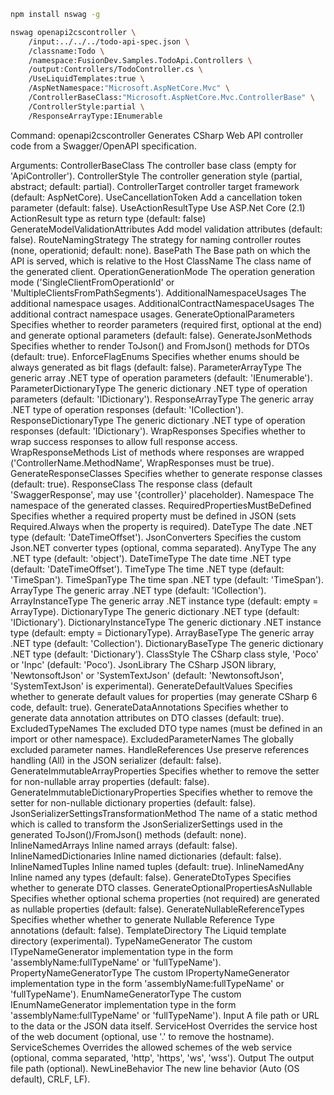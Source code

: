 ```bash
npm install nswag -g

nswag openapi2cscontroller \
    /input:../../../todo-api-spec.json \
    /classname:Todo \
    /namespace:FusionDev.Samples.TodoApi.Controllers \
    /output:Controllers/TodoController.cs \
    /UseLiquidTemplates:true \
    /AspNetNamespace:"Microsoft.AspNetCore.Mvc" \
    /ControllerBaseClass:"Microsoft.AspNetCore.Mvc.ControllerBase" \
    /ControllerStyle:partial \
    /ResponseArrayType:IEnumerable
```

Command: openapi2cscontroller
  Generates CSharp Web API controller code from a Swagger/OpenAPI specification.

Arguments: 
  ControllerBaseClass
    The controller base class (empty for 'ApiController').
  ControllerStyle
    The controller generation style (partial, abstract; default: partial).
  ControllerTarget
    controller target framework (default: AspNetCore).
  UseCancellationToken
    Add a cancellation token parameter (default: false).
  UseActionResultType
    Use ASP.Net Core (2.1) ActionResult type as return type (default: false)
  GenerateModelValidationAttributes
    Add model validation attributes (default: false).
  RouteNamingStrategy
    The strategy for naming controller routes (none, operationid; default: none).
  BasePath
    The Base path on which the API is served, which is relative to the Host
  ClassName
    The class name of the generated client.
  OperationGenerationMode
    The operation generation mode ('SingleClientFromOperationId' or 'MultipleClientsFromPathSegments').
  AdditionalNamespaceUsages
    The additional namespace usages.
  AdditionalContractNamespaceUsages
    The additional contract namespace usages.
  GenerateOptionalParameters
    Specifies whether to reorder parameters (required first, optional at the end) and generate optional parameters (default: false).
  GenerateJsonMethods
    Specifies whether to render ToJson() and FromJson() methods for DTOs (default: true).
  EnforceFlagEnums
    Specifies whether enums should be always generated as bit flags (default: false).
  ParameterArrayType
    The generic array .NET type of operation parameters (default: 'IEnumerable').
  ParameterDictionaryType
    The generic dictionary .NET type of operation parameters (default: 'IDictionary').
  ResponseArrayType
    The generic array .NET type of operation responses (default: 'ICollection').
  ResponseDictionaryType
    The generic dictionary .NET type of operation responses (default: 'IDictionary').
  WrapResponses
    Specifies whether to wrap success responses to allow full response access.
  WrapResponseMethods
    List of methods where responses are wrapped ('ControllerName.MethodName', WrapResponses must be true).
  GenerateResponseClasses
    Specifies whether to generate response classes (default: true).
  ResponseClass
    The response class (default 'SwaggerResponse', may use '{controller}' placeholder).
  Namespace
    The namespace of the generated classes.
  RequiredPropertiesMustBeDefined
    Specifies whether a required property must be defined in JSON (sets Required.Always when the property is required).
  DateType
    The date .NET type (default: 'DateTimeOffset').
  JsonConverters
    Specifies the custom Json.NET converter types (optional, comma separated).
  AnyType
    The any .NET type (default: 'object').
  DateTimeType
    The date time .NET type (default: 'DateTimeOffset').
  TimeType
    The time .NET type (default: 'TimeSpan').
  TimeSpanType
    The time span .NET type (default: 'TimeSpan').
  ArrayType
    The generic array .NET type (default: 'ICollection').
  ArrayInstanceType
    The generic array .NET instance type (default: empty = ArrayType).
  DictionaryType
    The generic dictionary .NET type (default: 'IDictionary').
  DictionaryInstanceType
    The generic dictionary .NET instance type (default: empty = DictionaryType).
  ArrayBaseType
    The generic array .NET type (default: 'Collection').
  DictionaryBaseType
    The generic dictionary .NET type (default: 'Dictionary').
  ClassStyle
    The CSharp class style, 'Poco' or 'Inpc' (default: 'Poco').
  JsonLibrary
    The CSharp JSON library, 'NewtonsoftJson' or 'SystemTextJson' (default: 'NewtonsoftJson', 'SystemTextJson' is experimental).
  GenerateDefaultValues
    Specifies whether to generate default values for properties (may generate CSharp 6 code, default: true).
  GenerateDataAnnotations
    Specifies whether to generate data annotation attributes on DTO classes (default: true).
  ExcludedTypeNames
    The excluded DTO type names (must be defined in an import or other namespace).
  ExcludedParameterNames
    The globally excluded parameter names.
  HandleReferences
    Use preserve references handling (All) in the JSON serializer (default: false).
  GenerateImmutableArrayProperties
    Specifies whether to remove the setter for non-nullable array properties (default: false).
  GenerateImmutableDictionaryProperties
    Specifies whether to remove the setter for non-nullable dictionary properties (default: false).
  JsonSerializerSettingsTransformationMethod
    The name of a static method which is called to transform the JsonSerializerSettings used in the generated ToJson()/FromJson() methods (default: none).
  InlineNamedArrays
    Inline named arrays (default: false).
  InlineNamedDictionaries
    Inline named dictionaries (default: false).
  InlineNamedTuples
    Inline named tuples (default: true).
  InlineNamedAny
    Inline named any types (default: false).
  GenerateDtoTypes
    Specifies whether to generate DTO classes.
  GenerateOptionalPropertiesAsNullable
    Specifies whether optional schema properties (not required) are generated as nullable properties (default: false).
  GenerateNullableReferenceTypes
    Specifies whether whether to generate Nullable Reference Type annotations (default: false).
  TemplateDirectory
    The Liquid template directory (experimental).
  TypeNameGenerator
    The custom ITypeNameGenerator implementation type in the form 'assemblyName:fullTypeName' or 'fullTypeName').
  PropertyNameGeneratorType
    The custom IPropertyNameGenerator implementation type in the form 'assemblyName:fullTypeName' or 'fullTypeName').
  EnumNameGeneratorType
    The custom IEnumNameGenerator implementation type in the form 'assemblyName:fullTypeName' or 'fullTypeName').
  Input
    A file path or URL to the data or the JSON data itself.
  ServiceHost
    Overrides the service host of the web document (optional, use '.' to remove the hostname).
  ServiceSchemes
    Overrides the allowed schemes of the web service (optional, comma separated, 'http', 'https', 'ws', 'wss').
  Output
    The output file path (optional).
  NewLineBehavior
    The new line behavior (Auto (OS default), CRLF, LF).